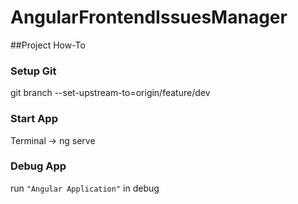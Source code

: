# AngularFrontendIssuesManager
##Project How-To
### Setup Git
git branch --set-upstream-to=origin/feature/dev


### Start App
Terminal -> ng serve

### Debug App
run `"Angular Application"` in debug
